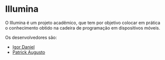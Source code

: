 # Illumina

O Illumina é um projeto acadêmico, que tem por objetivo colocar em prática o conhecimento obtido na cadeira de programação em dispositivos móveis.

Os desenvolvedores são:
<ul>
<li><a href="https://github.com/IgorDanielS">Igor Daniel</a></li>
<li><a href="https://github.com/patrickaugusto"> Patrick Augusto </li>
</ul>

